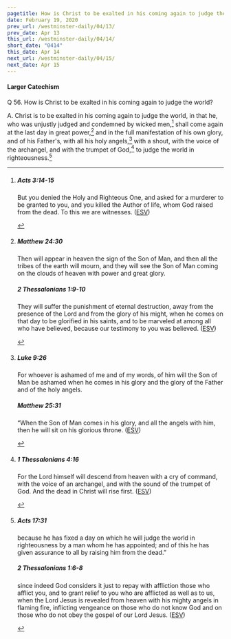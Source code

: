 ```yaml
---
pagetitle: How is Christ to be exalted in his coming again to judge the world?
date: February 19, 2020
prev_url: /westminster-daily/04/13/
prev_date: Apr 13
this_url: /westminster-daily/04/14/
short_date: "0414"
this_date: Apr 14
next_url: /westminster-daily/04/15/
next_date: Apr 15
---
```


#### Larger Catechism

<span class="q">Q 56.</span> How is Christ to be exalted in his coming again to judge the world?

<span class="q">A.</span> Christ is to be exalted in his coming again to judge the world, in that he, who was unjustly judged and condemned by wicked men,[^fnref:wlc1] shall come again at the last day in great power,[^fnref:wlc2] and in the full manifestation of his own glory, and of his Father's, with all his holy angels,[^fnref:wlc3] with a shout, with the voice of the archangel, and with the trumpet of God,[^fnref:wlc4] to judge the world in righteousness.[^fnref:wlc5]


[^fnref:wlc1]: <div class="esv"><h5>Acts 3:14-15</h5> <div class="esv-text"><p id="p44003014.01-1">But you denied the Holy and Righteous One, and asked for a murderer to be granted to you, and you killed the Author of life, whom God raised from the dead. To this we are witnesses.  (<a href="http://www.esv.org" class="copyright">ESV</a>)</p> </div> </div>

[^fnref:wlc2]: <div class="esv"><h5>Matthew 24:30</h5> <div class="esv-text"><p id="p40024030.01-1"><span class="woc">Then will appear in heaven the sign of the Son of Man, and then all the tribes of the earth will mourn, and they will see the Son of Man coming on the clouds of heaven with power and great glory.</span></p> </div><h5>2 Thessalonians 1:9-10</h5> <div class="esv-text"><p id="p53001009.01-2">They will suffer the punishment of eternal destruction, away from the presence of the Lord and from the glory of his might, when he comes on that day to be glorified in his saints, and to be marveled at among all who have believed, because our testimony to you was believed.  (<a href="http://www.esv.org" class="copyright">ESV</a>)</p> </div> </div>

[^fnref:wlc3]: <div class="esv"><h5>Luke 9:26</h5> <div class="esv-text"><p id="p42009026.01-1"><span class="woc">For whoever is ashamed of me and of my words, of him will the Son of Man be ashamed when he comes in his glory and the glory of the Father and of the holy angels.</span></p> </div><h5>Matthew 25:31</h5> <div class="esv-text"> <p id="p40025031.04-2"><span class="woc">&#8220;When the Son of Man comes in his glory, and all the angels with him, then he will sit on his glorious throne.</span>  (<a href="http://www.esv.org" class="copyright">ESV</a>)</p> </div> </div>

[^fnref:wlc4]: <div class="esv"><h5>1 Thessalonians 4:16</h5> <div class="esv-text"><p id="p52004016.01-1">For the Lord himself will descend from heaven with a cry of command, with the voice of an archangel, and with the sound of the trumpet of God. And the dead in Christ will rise first.  (<a href="http://www.esv.org" class="copyright">ESV</a>)</p> </div> </div>

[^fnref:wlc5]: <div class="esv"><h5>Acts 17:31</h5> <div class="esv-text"><p id="p44017031.01-1">because he has fixed a day on which he will judge the world in righteousness by a man whom he has appointed; and of this he has given assurance to all by raising him from the dead.&#8221;</p> </div><h5>2 Thessalonians 1:6-8</h5> <div class="esv-text"><p id="p53001006.01-2">since indeed God considers it just to repay with affliction those who afflict you, and to grant relief to you who are afflicted as well as to us, when the Lord Jesus is revealed from heaven with his mighty angels in flaming fire, inflicting vengeance on those who do not know God and on those who do not obey the gospel of our Lord Jesus.  (<a href="http://www.esv.org" class="copyright">ESV</a>)</p> </div> </div>

